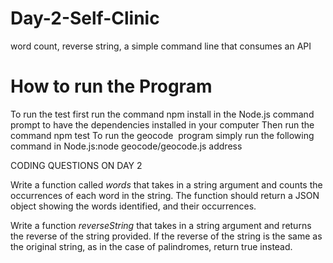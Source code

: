 # Day-2-Self-Clinic
word count, reverse string, a simple command line that consumes an API


# How to run the Program
To run the test first  run the command npm install  in the Node.js command prompt  to have the dependencies installed in your computer
Then run the command npm test
To run the geocode  program simply run the following command in Node.js:node geocode/geocode.js address


CODING QUESTIONS ON DAY 2

Write a function called *words* that takes in a string argument and counts the occurrences of each word in the string.
The function should return a JSON object showing the words identified, and their occurrences.




Write a function *reverseString* that takes in a string argument and returns the reverse of the string provided.
If the reverse of the string is the same as the original string, as in the case of palindromes, return true instead.
